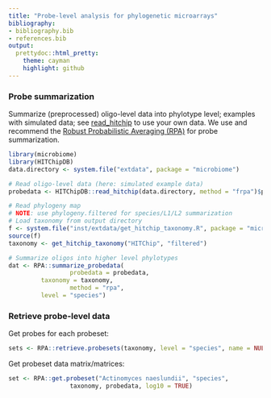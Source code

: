 ```yaml
---
title: "Probe-level analysis for phylogenetic microarrays"
bibliography: 
- bibliography.bib
- references.bib
output: 
  prettydoc::html_pretty:
    theme: cayman
    highlight: github
---
```

<!--
  %\VignetteEngine{knitr::rmarkdown}
  %\VignetteIndexEntry{microbiome tutorial - probe}
  %\usepackage[utf8]{inputenc}
  %\VignetteEncoding{UTF-8}  
-->


### Probe summarization

Summarize (preprocessed) oligo-level data into phylotype level; examples with simulated data; see [read_hitchip](reading) to use your own data. We use and recommend the [Robust Probabilistic Averaging (RPA)](https://github.com/antagomir/RPA/wiki) for probe summarization.



```r
library(microbiome)
library(HITChipDB)
data.directory <- system.file("extdata", package = "microbiome")

# Read oligo-level data (here: simulated example data)
probedata <- HITChipDB::read_hitchip(data.directory, method = "frpa")$probedata

# Read phylogeny map
# NOTE: use phylogeny.filtered for species/L1/L2 summarization
# Load taxonomy from output directory
f <- system.file("inst/extdata/get_hitchip_taxonomy.R", package = "microbiome")
source(f)
taxonomy <- get_hitchip_taxonomy("HITChip", "filtered")

# Summarize oligos into higher level phylotypes
dat <- RPA::summarize_probedata(
                 probedata = probedata,
		 taxonomy = taxonomy, 
                 method = "rpa",
		 level = "species")
```


### Retrieve probe-level data

Get probes for each probeset:


```r
sets <- RPA::retrieve.probesets(taxonomy, level = "species", name = NULL)
```


Get probeset data matrix/matrices:


```r
set <- RPA::get.probeset("Actinomyces naeslundii", "species",
       		     taxonomy, probedata, log10 = TRUE)
```


